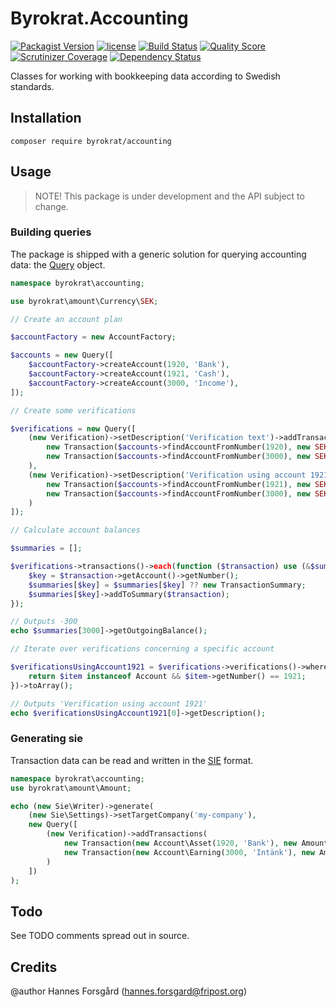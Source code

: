 # Byrokrat.Accounting

[![Packagist Version](https://img.shields.io/packagist/v/byrokrat/accounting.svg?style=flat-square)](https://packagist.org/packages/byrokrat/accounting)
[![license](https://img.shields.io/github/license/byrokrat/accounting.svg?maxAge=2592000&style=flat-square)](LICENSE)
[![Build Status](https://img.shields.io/travis/byrokrat/accounting/master.svg?style=flat-square)](https://travis-ci.org/byrokrat/accounting)
[![Quality Score](https://img.shields.io/scrutinizer/g/byrokrat/accounting.svg?style=flat-square)](https://scrutinizer-ci.com/g/byrokrat/accounting)
[![Scrutinizer Coverage](https://img.shields.io/scrutinizer/coverage/g/byrokrat/accounting.svg?style=flat-square)](https://scrutinizer-ci.com/g/byrokrat/accounting/?branch=master)
[![Dependency Status](https://img.shields.io/gemnasium/byrokrat/accounting.svg?style=flat-square)](https://gemnasium.com/byrokrat/accounting)


Classes for working with bookkeeping data according to Swedish standards.

Installation
------------
```shell
composer require byrokrat/accounting
```

Usage
-----
> NOTE! This package is under development and the API subject to change.

### Building queries

The package is shipped with a generic solution for querying accounting data: the
[Query](/src/Query.php) object.

<!-- @expectOutput /^-300\.00Verification using account 1921$/ -->
```php
namespace byrokrat\accounting;

use byrokrat\amount\Currency\SEK;

// Create an account plan

$accountFactory = new AccountFactory;

$accounts = new Query([
    $accountFactory->createAccount(1920, 'Bank'),
    $accountFactory->createAccount(1921, 'Cash'),
    $accountFactory->createAccount(3000, 'Income'),
]);

// Create some verifications

$verifications = new Query([
    (new Verification)->setDescription('Verification text')->addTransactions(
        new Transaction($accounts->findAccountFromNumber(1920), new SEK('100')),
        new Transaction($accounts->findAccountFromNumber(3000), new SEK('-100'))
    ),
    (new Verification)->setDescription('Verification using account 1921')->addTransactions(
        new Transaction($accounts->findAccountFromNumber(1921), new SEK('200')),
        new Transaction($accounts->findAccountFromNumber(3000), new SEK('-200'))
    )
]);

// Calculate account balances

$summaries = [];

$verifications->transactions()->each(function ($transaction) use (&$summaries) {
    $key = $transaction->getAccount()->getNumber();
    $summaries[$key] = $summaries[$key] ?? new TransactionSummary;
    $summaries[$key]->addToSummary($transaction);
});

// Outputs -300
echo $summaries[3000]->getOutgoingBalance();

// Iterate over verifications concerning a specific account

$verificationsUsingAccount1921 = $verifications->verifications()->where(function ($item) {
    return $item instanceof Account && $item->getNumber() == 1921;
})->toArray();

// Outputs 'Verification using account 1921'
echo $verificationsUsingAccount1921[0]->getDescription();
```

### Generating sie

Transaction data can be read and written in the [SIE](http://www.sie.se/) format.

<!-- @expectOutput /^\#FLAGGA 0/ -->
```php
namespace byrokrat\accounting;
use byrokrat\amount\Amount;

echo (new Sie\Writer)->generate(
    (new Sie\Settings)->setTargetCompany('my-company'),
    new Query([
        (new Verification)->addTransactions(
            new Transaction(new Account\Asset(1920, 'Bank'), new Amount('100')),
            new Transaction(new Account\Earning(3000, 'Intänk'), new Amount('-100'))
        )
    ])
);
```

Todo
----
See TODO comments spread out in source.

Credits
-------
@author Hannes Forsgård (hannes.forsgard@fripost.org)
